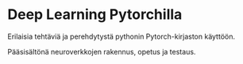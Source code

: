 # Deep Learning Pytorchilla

Erilaisia tehtäviä ja perehdytystä pythonin Pytorch-kirjaston käyttöön.

Pääsisältönä neuroverkkojen rakennus, opetus ja testaus.
